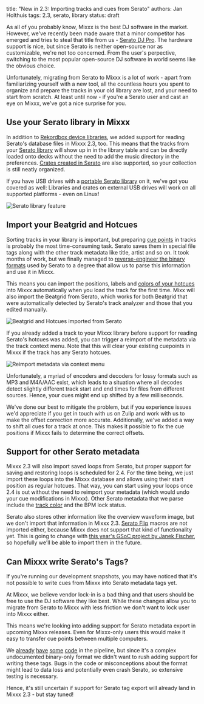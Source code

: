 title: "New in 2.3: Importing tracks and cues from Serato"
authors: Jan Holthuis
tags: 2.3, serato, library
status: draft

As all of you probably know, Mixxx is the best DJ software in the market.
However, we've recently been made aware that a minor competitor has emerged and tries to steal that title from us - [Serato DJ Pro](https://serato.com/dj/pro).
The hardware support is nice, but since Serato is neither open-source nor as customizable, we're not too concerned.
From the user's perpective, switching to the most popular open-source DJ software in world seems like the obvious choice.

Unfortunately, migrating from Serato to Mixxx is a lot of work - apart from familiarizing yourself with a new tool, all the countless hours you spent to organize and prepare the tracks in your old library are lost, and your need to start from scratch.
At least until now - if you're a Serato user and cast an eye on Mixxx, we've got a nice surprise for you.

## Use your Serato library in Mixxx

In addition to [Rekordbox device libraries]({filename}/news/2020-07-20-new-in-2-3-rekordbox-support.md), we added support for reading Serato's database files in Mixxx 2.3, too.
This means that the tracks from your [Serato library](https://support.serato.com/hc/en-us/articles/203015464-Sorting-and-browsing-your-library) will show up in in the library table and can be directly loaded onto decks without the need to add the music directory in the preferences.
[Crates created in Serato](https://support.serato.com/hc/en-us/articles/227561407-Crates) are also supported, so your collection is still neatly organized.

If you have USB drives with a [portable Serato library](https://support.serato.com/hc/en-us/articles/202304844-Using-a-USB-external-hard-drive-for-your-portable-library) on it, we've got you covered as well:
Libraries and crates on external USB drives will work on all supported platforms - even on Linux!

![Serato library feature]({static}/images/news/serato-import-library.png)

## Import your Beatgrid and Hotcues

Sorting tracks in your library is important, but preparing [cue points](https://support.serato.com/hc/en-us/articles/226518228-Cue-Points) in tracks is probably the most time-consuming task.
Serato saves them in special file tags along with the other track metadata like title, artist and so on.
It took months of work, but we finally managed to [reverse-engineer the binary formats](https://github.com/Holzhaus/serato-tags) used by Serato to a degree that allow us to parse this information and use it in Mixxx.

This means you can import the positions, labels and [colors of your hotcues]({filename}/news/2020-08-25-new-in-2-3-hotcue-colors.md) into Mixxx automatically when you load the track for the first time.
Mixx will also import the Beatgrid from Serato, which works for both Beatgrid that were automatically detected by Serato's track analyzer and those that you edited manually.

![Beatgrid and Hotcues imported from Serato]({static}/images/news/serato-import-sbs.png)

If you already added a track to your Mixxx library before support for reading Serato's hotcues was added, you can trigger a reimport of the metadata via the track context menu.
Note that this will clear your existing cuepoints in Mixxx if the track has any Serato hotcues.

![Reimport metadata via context menu]({static}/images/news/serato-import-contextmenu.png)

Unfortunately, a myriad of encoders and decoders for lossy formats such as MP3 and M4A/AAC exist, which leads to a situation where all decodes detect slightly different track start and end times for files from different sources.
Hence, your cues might end up shifted by a few milliseconds.

We've done our best to mitigate the problem, but if you experience issues we'd appreciate if you get in touch with us on Zulip and work with us to make the offset correction more accurate.
Additionally, we've added a way to shift all cues for a track at once. This makes it possible to fix the cue positions if Mixxx fails to determine the correct offsets.

## Support for other Serato metadata

Mixxx 2.3 will also import saved loops from Serato, but proper support for saving and restoring loops is scheduled for 2.4.
For the time being, we just import these loops into the Mixxx database and allows using their start position as regular hotcues.
That way, you can start using your loops once 2.4 is out without the need to reimport your metadata (which would undo your cue modifications in Mixxx).
Other Serato metadata that we parse include the [track color]({filename}/news/2020-10-24-new-in-2-3-track-colors.md) and the BPM lock status.

Serato also stores other information like the overview waveform image, but we don't import that information in Mixxx 2.3.
[Serato Flip](https://serato.com/dj/pro/expansions/flip) macros are not imported either, because Mixxx does not support that kind of functionality yet.
This is going to change with [this year's GSoC project by Janek Fischer]({filename}/news/2020-05-05-mixxx-gsoc-projects-2020.md), so hopefully we'll be able to import them in the future.

## Can Mixxx write Serato's Tags?

If you're running our development snapshots, you may have noticed that it's not possible to write cues from Mixxx into Serato metadata tags yet.

At Mixxx, we believe vendor lock-in is a bad thing and that users should be free to use the DJ software they like best.
While these changes allow you to migrate from Serato to Mixxx with less friction we don't want to lock user into Mixxx either.

This means we're looking into adding support for Serato metadata export in upcoming Mixxx releases.
Even for Mixxx-only users this would make it easy to transfer cue points between multiple computers.

We [already](https://github.com/mixxxdj/mixxx/pull/3097) [have](https://github.com/mixxxdj/mixxx/pull/3101) [some](https://github.com/mixxxdj/mixxx/pull/3409) [code](https://github.com/mixxxdj/mixxx/pull/3421) in the pipeline, but since it's a complex undocumented binary-only format we didn't want to rush adding support for writing these tags.
Bugs in the code or misconceptions about the format might lead to data loss and potentially even crash Serato, so extensive testing is necessary.

Hence, it's still uncertain if support for Serato tag export will already land in Mixxx 2.3 - but stay tuned!
